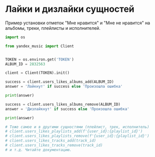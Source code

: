 # Лайки и дизлайки сущностей

Пример установки отметок "Мне нравится" и "Мне не нравится" на альбомы, треки, плейлисты и исполнителей.

```python
import os

from yandex_music import Client


TOKEN = os.environ.get('TOKEN')
ALBUM_ID = 2832563

client = Client(TOKEN).init()

success = client.users_likes_albums_add(ALBUM_ID)
answer = 'Лайкнут' if success else 'Произошла ошибка'

print(answer)

success = client.users_likes_albums_remove(ALBUM_ID)
answer = 'Дизлайкнут' if success else 'Произошла ошибка'

print(answer)

# Тоже самое и в другими сущностями (плейлист, трек, исполнитель)
# client.users_likes_playlists_add(f'{user_id}:{playlist_id}')
# client.users_likes_playlists_remove(f'{user_id}:{playlist_id}')
# client.users_likes_tracks_add(track_id)
# client.users_likes_tracks_remove(track_id)
# и т.д. Читайте документацию.
```
